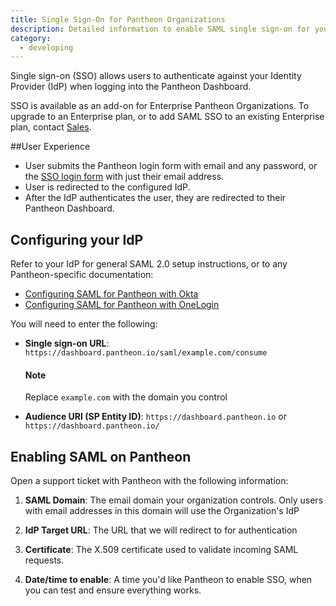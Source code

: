```yaml
---
title: Single Sign-On for Pantheon Organizations
description: Detailed information to enable SAML single sign-on for your organization.
category:
  - developing
---
```

Single sign-on (SSO) allows users to authenticate against your Identity Provider (IdP) when logging into the Pantheon Dashboard.

SSO is available as an add-on for Enterprise Pantheon Organizations.
To upgrade to an Enterprise plan, or to add SAML SSO to an existing Enterprise plan, contact [Sales](https://pantheon.io/why-pantheon-enterprise).

##User Experience
* User submits the Pantheon login form with email and any password, or the [SSO login form](https://dashboard.pantheon.io/sso) with just their email address.
* User is redirected to the configured IdP.  
* After the IdP authenticates the user, they are redirected to their Pantheon Dashboard.

## Configuring your IdP

Refer to your IdP for general SAML 2.0 setup instructions, or to any Pantheon-specific documentation:

* [Configuring SAML for Pantheon with Okta](/docs/articles/organizations/saml-for-orgs-with-okta)
* [Configuring SAML for Pantheon with OneLogin](https://onelogin.zendesk.com/hc/en-us/articles/204356174-Configuring-SAML-for-Pantheon)

You will need to enter the following:

+ **Single sign-on URL**: `https://dashboard.pantheon.io/saml/example.com/consume`

  <div class="alert alert-warning" role="alert">
  <h4>Note</h4>
  Replace <code>example.com</code> with the domain you control</div>

+ **Audience URI (SP Entity ID)**: `https://dashboard.pantheon.io` or `https://dashboard.pantheon.io/`

## Enabling SAML on Pantheon

Open a support ticket with Pantheon with the following information:

1. **SAML Domain**: The email domain your organization controls. Only users with email addresses in this domain will use the Organization's IdP

2. **IdP Target URL**: The URL that we will redirect to for authentication

3. **Certificate**: The X.509 certificate used to validate incoming SAML requests.

4. **Date/time to enable**: A time you'd like Pantheon to enable SSO, when you can test and ensure everything works.
